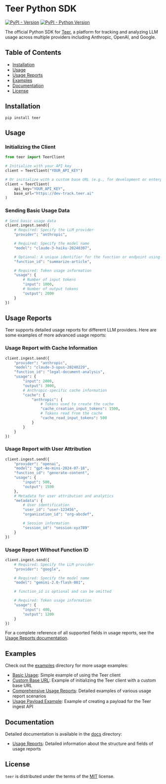 # Teer Python SDK

[![PyPI - Version](https://img.shields.io/pypi/v/teer.svg)](https://pypi.org/project/teer)
[![PyPI - Python Version](https://img.shields.io/pypi/pyversions/teer.svg)](https://pypi.org/project/teer)

The official Python SDK for [Teer](https://teer.ai), a platform for tracking and analyzing LLM usage across multiple providers including Anthropic, OpenAI, and Google.

## Table of Contents

- [Installation](#installation)
- [Usage](#usage)
- [Usage Reports](#usage-reports)
- [Examples](#examples)
- [Documentation](#documentation)
- [License](#license)

## Installation

```console
pip install teer
```

## Usage

### Initializing the Client

```python
from teer import TeerClient

# Initialize with your API key
client = TeerClient("YOUR_API_KEY")

# Or initialize with a custom base URL (e.g., for development or enterprise deployments)
client = TeerClient(
    api_key="YOUR_API_KEY",
    base_url="https://dev-track.teer.ai"
)
```

### Sending Basic Usage Data

```python
# Send basic usage data
client.ingest.send({
    # Required: Specify the LLM provider
    "provider": "anthropic",

    # Required: Specify the model name
    "model": "claude-3-haiku-20240307",

    # Optional: A unique identifier for the function or endpoint using the LLM
    "function_id": "summarize-article",

    # Required: Token usage information
    "usage": {
        # Number of input tokens
        "input": 1000,
        # Number of output tokens
        "output": 2000
    }
})
```

## Usage Reports

Teer supports detailed usage reports for different LLM providers. Here are some examples of more advanced usage reports:

### Usage Report with Cache Information

```python
client.ingest.send({
    "provider": "anthropic",
    "model": "claude-3-opus-20240229",
    "function_id": "legal-document-analysis",
    "usage": {
        "input": 2000,
        "output": 3000,
        # Anthropic-specific cache information
        "cache": {
            "anthropic": {
                # Tokens used to create the cache
                "cache_creation_input_tokens": 1500,
                # Tokens read from the cache
                "cache_read_input_tokens": 500
            }
        }
    }
})
```

### Usage Report with User Attribution

```python
client.ingest.send({
    "provider": "openai",
    "model": "gpt-4o-mini-2024-07-18",
    "function_id": "generate-content",
    "usage": {
        "input": 500,
        "output": 1500
    },
    # Metadata for user attribution and analytics
    "metadata": {
        # User identification
        "user_id": "user-123456",
        "organization_id": "org-abcdef",

        # Session information
        "session_id": "session-xyz789"
    }
})
```

### Usage Report Without Function ID

```python
client.ingest.send({
    # Required: Specify the LLM provider
    "provider": "google",

    # Required: Specify the model name
    "model": "gemini-2.0-flash-001",

    # function_id is optional and can be omitted

    # Required: Token usage information
    "usage": {
        "input": 400,
        "output": 1200
    }
})
```

For a complete reference of all supported fields in usage reports, see the [Usage Reports documentation](./docs/usage_reports.md).

## Examples

Check out the [examples](./examples) directory for more usage examples:

- [Basic Usage](./examples/basic_usage.py): Simple example of using the Teer client
- [Custom Base URL](./examples/custom_base_url.py): Example of initializing the Teer client with a custom base URL
- [Comprehensive Usage Reports](./examples/comprehensive_usage_reports.py): Detailed examples of various usage report scenarios
- [Usage Payload Example](./examples/usage_payload_example.py): Example of creating a payload for the Teer ingest API

## Documentation

Detailed documentation is available in the [docs](./docs) directory:

- [Usage Reports](./docs/usage_reports.md): Detailed information about the structure and fields of usage reports

## License

`teer` is distributed under the terms of the [MIT](https://spdx.org/licenses/MIT.html) license.
